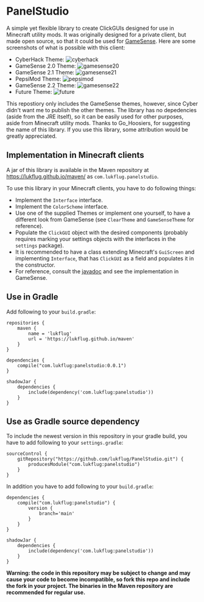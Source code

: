 # PanelStudio
A simple yet flexible library to create ClickGUIs designed for use in Minecraft utility mods. It was originally designed for a private client, but made open source, so that it could be used for [GameSense](https://github.com/IUDevman/gamesense-client). Here are some screenshots of what is possible with this client:
* CyberHack Theme:
![cyberhack](https://cdn.discordapp.com/attachments/755077474861449277/770697901499744286/2020-10-27_18.16.50.png)
* GameSense 2.0 Theme:
![gamesense20](https://cdn.discordapp.com/attachments/755077474861449277/770697937234821170/2020-10-27_18.16.59.png)
* GameSense 2.1 Theme:
![gamesense21](https://cdn.discordapp.com/attachments/755077474861449277/770697959947239424/2020-10-27_18.17.12.png)
* PepsiMod Theme:
![pepsimod](https://cdn.discordapp.com/attachments/755077474861449277/770698000129327124/2020-10-27_18.17.22.png)
* GameSense 2.2 Theme:
![gamesense22](https://cdn.discordapp.com/attachments/767021200685400075/772018964414857246/unknown.png)
* Future Theme:
![future](https://cdn.discordapp.com/attachments/755077474861449277/771799117998718986/unknown.png)

This repostiory only includes the GameSense themes, however, since Cyber didn't want me to publish the other themes. The library has no depedencies (aside from the JRE itself), so it can be easily used for other purposes, aside from Minecraft utility mods. Thanks to Go_Hoosiers, for suggesting the name of this library. If you use this library, some attribution would be greatly appreciated.

## Implementation in Minecraft clients
A jar of this library is available in the Maven repository at https://lukflug.github.io/maven/ as `com.lukflug.panelstudio`.

To use this library in your Minecraft clients, you have to do following things:
* Implement the `Interface` interface.
* Implement the `ColorScheme` interface.
* Use one of the supplied Themes or implement one yourself, to have a different look from GameSense (see `ClearTheme` and `GameSenseTheme` for reference).
* Populate the `ClickGUI` object with the desired components (probably requires marking your settings objects with the interfaces in the `settings` package).
* It is recommended to have a class extending Minecraft's `GuiScreen` and implementing `Interface`, that has `ClickGUI` as a field and populates it in the constructor.
* For reference, consult the [javadoc](https://lukflug.github.io/javadoc/panelstudio/0.0.1/) and see the implementation in GameSense.

## Use in Gradle
Add following to your `build.gradle`:
```
repositories {
	maven {
		name = 'lukflug'
		url = 'https://lukflug.github.io/maven'
	}
}

dependencies {
	compile("com.lukflug:panelstudio:0.0.1")
}

shadowJar {
	dependencies {
		include(dependency('com.lukflug:panelstudio'))
	}
}
```

## Use as Gradle source dependency
To include the newest version in this repository in your gradle build, you have to add following to your `settings.gradle`:
```
sourceControl {
	gitRepository("https://github.com/lukflug/PanelStudio.git") {
		producesModule("com.lukflug:panelstudio")
	}
}
```
In addition you have to add following to your `build.gradle`:
```
dependencies {
	compile("com.lukflug:panelstudio") {
		version {
			branch='main'
		}
	}
}

shadowJar {
	dependencies {
		include(dependency('com.lukflug:panelstudio'))
	}
}
```
**Warning: the code in this repository may be subject to change and may cause your code to become incompatible, so fork this repo and include the fork in your project. The binaries in  the Maven repository are recommended for regular use.**
